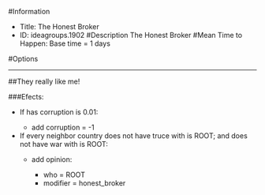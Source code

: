 #Information
 - Title: The Honest Broker
 - ID: ideagroups.1902
#Description
The Honest Broker
#Mean Time to Happen:
Base time = 1 days

#Options

___
##They really like me!

###Efects:<ul><li>If has corruption is 0.01:</li><ul><li>add corruption = -1</li></ul><li>If every neighbor country does not have truce with is ROOT; and does not have war with is ROOT:</li><ul><li>add opinion:</li><ul><li>who = ROOT</li><li>modifier = honest_broker</li></ul></ul></ul>
